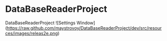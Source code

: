# DataBaseReaderProject
DataBaseReaderProject 
![Settings Window]
(https://raw.github.com/maystrovoy/DataBaseReaderProject/dev/src/resources/images/releas2e.png)
